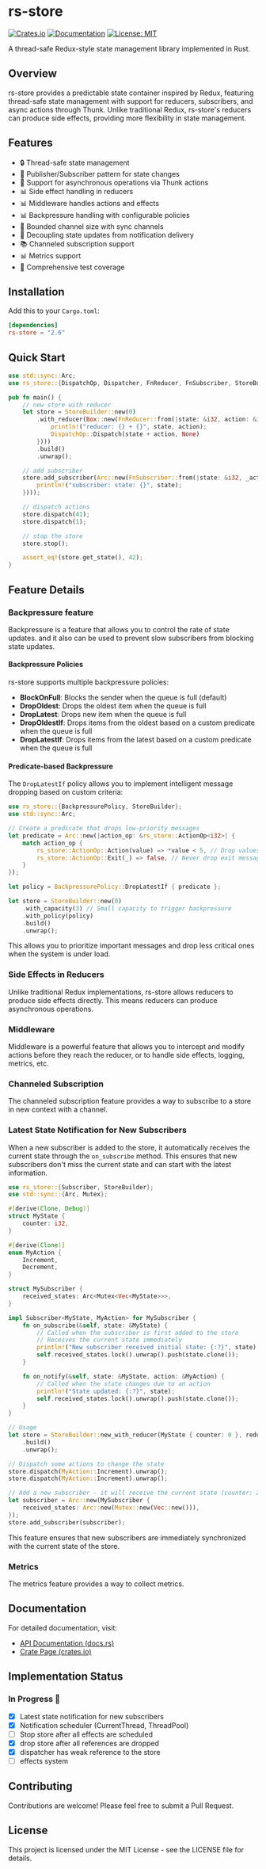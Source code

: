 # rs-store

[![Crates.io](https://img.shields.io/crates/v/rs-store.svg)](https://crates.io/crates/rs-store)
[![Documentation](https://docs.rs/rs-store/badge.svg)](https://docs.rs/rs-store)
[![License: MIT](https://img.shields.io/badge/License-MIT-yellow.svg)](https://opensource.org/licenses/MIT)

A thread-safe Redux-style state management library implemented in Rust.

## Overview

rs-store provides a predictable state container inspired by Redux, featuring thread-safe state management with support for reducers, subscribers, and async actions through Thunk. Unlike traditional Redux, rs-store's reducers can produce side effects, providing more flexibility in state management.

## Features

- 🔒 Thread-safe state management
- 📢 Publisher/Subscriber pattern for state changes
- 🔄 Support for asynchronous operations via Thunk actions
- 📊 Side effect handling in reducers
- 📊 Middleware handles actions and effects
- 📊 Backpressure handling with configurable policies
- 🎯 Bounded channel size with sync channels
- 🔄 Decoupling state updates from notification delivery
- 📚 Channeled subscription support
- 📊 Metrics support
- 🧪 Comprehensive test coverage

## Installation

Add this to your `Cargo.toml`:

```toml
[dependencies]
rs-store = "2.6"
```

## Quick Start

```rust
use std::sync::Arc;
use rs_store::{DispatchOp, Dispatcher, FnReducer, FnSubscriber, StoreBuilder};

pub fn main() {
    // new store with reducer
    let store = StoreBuilder::new(0)
        .with_reducer(Box::new(FnReducer::from(|state: &i32, action: &i32| {
            println!("reducer: {} + {}", state, action);
            DispatchOp::Dispatch(state + action, None)
        })))
        .build()
        .unwrap();

    // add subscriber
    store.add_subscriber(Arc::new(FnSubscriber::from(|state: &i32, _action: &i32| {
        println!("subscriber: state: {}", state);
    })));

    // dispatch actions
    store.dispatch(41);
    store.dispatch(1);

    // stop the store
    store.stop();

    assert_eq!(store.get_state(), 42);
}
```

## Feature Details

### Backpressure feature

Backpressure is a feature that allows you to control the rate of state updates.
and it also can be used to prevent slow subscribers from blocking state updates.

#### Backpressure Policies

rs-store supports multiple backpressure policies:

- **BlockOnFull**: Blocks the sender when the queue is full (default)
- **DropOldest**: Drops the oldest item when the queue is full
- **DropLatest**: Drops new item when the queue is full
- **DropOldestIf**: Drops items from the oldest based on a custom predicate when the queue is full
- **DropLatestIf**: Drops items from the latest based on a custom predicate when the queue is full

#### Predicate-based Backpressure

The `DropLatestIf` policy allows you to implement intelligent message dropping based on custom criteria:

```rust
use rs_store::{BackpressurePolicy, StoreBuilder};
use std::sync::Arc;

// Create a predicate that drops low-priority messages
let predicate = Arc::new(|action_op: &rs_store::ActionOp<i32>| {
    match action_op {
        rs_store::ActionOp::Action(value) => *value < 5, // Drop values less than 5
        rs_store::ActionOp::Exit(_) => false, // Never drop exit messages
    }
});

let policy = BackpressurePolicy::DropLatestIf { predicate };

let store = StoreBuilder::new(0)
    .with_capacity(3) // Small capacity to trigger backpressure
    .with_policy(policy)
    .build()
    .unwrap();
```

This allows you to prioritize important messages and drop less critical ones when the system is under load.

### Side Effects in Reducers

Unlike traditional Redux implementations, rs-store allows reducers to produce side effects directly. This means reducers can produce asynchronous operations.

### Middleware

Middleware is a powerful feature that allows you to intercept and modify actions before they reach the reducer, or to handle side effects, logging, metrics, etc.

### Channeled Subscription

The channeled subscription feature provides a way to subscribe to a store in new context with a channel.

### Latest State Notification for New Subscribers

When a new subscriber is added to the store, it automatically receives the current state through the `on_subscribe` method. This ensures that new subscribers don't miss the current state and can start with the latest information.

```rust
use rs_store::{Subscriber, StoreBuilder};
use std::sync::{Arc, Mutex};

#[derive(Clone, Debug)]
struct MyState {
    counter: i32,
}

#[derive(Clone)]
enum MyAction {
    Increment,
    Decrement,
}

struct MySubscriber {
    received_states: Arc<Mutex<Vec<MyState>>>,
}

impl Subscriber<MyState, MyAction> for MySubscriber {
    fn on_subscribe(&self, state: &MyState) {
        // Called when the subscriber is first added to the store
        // Receives the current state immediately
        println!("New subscriber received initial state: {:?}", state);
        self.received_states.lock().unwrap().push(state.clone());
    }

    fn on_notify(&self, state: &MyState, action: &MyAction) {
        // Called when the state changes due to an action
        println!("State updated: {:?}", state);
        self.received_states.lock().unwrap().push(state.clone());
    }
}

// Usage
let store = StoreBuilder::new_with_reducer(MyState { counter: 0 }, reducer)
    .build()
    .unwrap();

// Dispatch some actions to change the state
store.dispatch(MyAction::Increment).unwrap();
store.dispatch(MyAction::Increment).unwrap();

// Add a new subscriber - it will receive the current state (counter: 2)
let subscriber = Arc::new(MySubscriber {
    received_states: Arc::new(Mutex::new(Vec::new())),
});
store.add_subscriber(subscriber);
```

This feature ensures that new subscribers are immediately synchronized with the current state of the store.

### Metrics

The metrics feature provides a way to collect metrics.

## Documentation

For detailed documentation, visit:

- [API Documentation (docs.rs)](https://docs.rs/rs-store/2.6.0/rs_store/)
- [Crate Page (crates.io)](https://crates.io/crates/rs-store)

## Implementation Status

### In Progress 🚧
- [x] Latest state notification for new subscribers
- [x] Notification scheduler (CurrentThread, ThreadPool)
- [ ] Stop store after all effects are scheduled
- [X] drop store after all references are dropped
- [x] dispatcher has weak reference to the store
- [ ] effects system

## Contributing

Contributions are welcome! Please feel free to submit a Pull Request.

## License

This project is licensed under the MIT License - see the LICENSE file for details.
